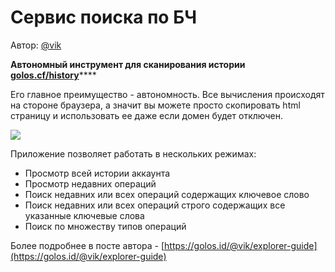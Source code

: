 # Сервис поиска по БЧ

Автор: [@vik](https://golos.id/@vik)

**Автономный инструмент для сканирования истории** [**golos.cf/history**](https://golos.cf/history/)\*\*\*\*

Его главное преимущество - автономность. Все вычисления происходят на стороне браузера, а значит вы можете просто скопировать html страницу и использовать ее даже если домен будет отключен.

![](https://img.golos.io/proxy/https://i.imgur.com/8TsLyRd.gif)

Приложение позволяет работать в нескольких режимах:

* Просмотр всей истории аккаунта
* Просмотр недавних операций
* Поиск недавних или всех операций содержащих ключевое слово
* Поиск недавних или всех операций строго содержащих все указанные ключевые слова
* Поиск по множеству типов операций

Более подробнее в посте автора - [https://golos.id/@vik/explorer-guide](https://golos.id/@vik/explorer-guide)

